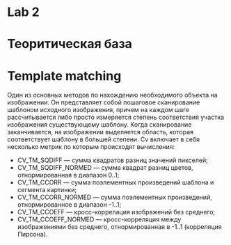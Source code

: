 # Lab 2
# Теоритическая база
# Template matching
Один из основных методов по нахождению необходимого объекта на изображении. Он представляет собой пошаговое сканирование шаблоном исходного изображения, причем на каждом шаге рассчитывается либо просто измеряется степень соответствия участка изображения существующему шаблону. Когда сканирование заканчивается, на изображении выделяется область, которая соответствует шаблону в большей степени.
Cv включает в себя несколько метрик по которым происходят вычисления:
 * CV_TM_SQDIFF — сумма квадратов разниц значений пикселей;
 * CV_TM_SQDIFF_NORMED — сумма квадрат разниц цветов, отнормированная в диапазон 0..1;
 * CV_TM_CCORR — сумма поэлементных произведений шаблона и сегмента картинки;
 * CV_TM_CCORR_NORMED — сумма поэлементных произведений, отнормированное в диапазон -1..1;
 * CV_TM_CCOEFF — кросс-коррелация изображений без среднего;
 * CV_TM_CCOEFF_NORMED — кросс-корреляция между изображениями без среднего, отнормированная в -1..1 (корреляция Пирсона).
